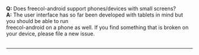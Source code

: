 **Q:** Does freecol-android support phones/devices with small screens?<br>
<b>A:</b> The user interface has so far been developed with tablets in mind but you should be able to run<br>freecol-android on a phone as well. If you find something that is broken on your device, please file a new issue.<br>
<br>
<hr />